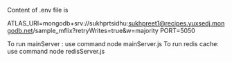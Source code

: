 Content of .env file is 

ATLAS_URI=mongodb+srv://sukhprtsidhu:sukhpreet1@recipes.yuxsedj.mongodb.net/sample_mflix?retryWrites=true&w=majority
PORT=5050

To run mainServer : use command node mainServer.js
To run redis cache: use command node redisServer.js
